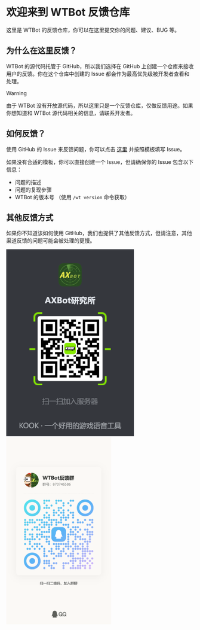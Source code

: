 # 欢迎来到 WTBot 反馈仓库

这里是 WTBot 的反馈仓库，你可以在这里提交你的问题、建议、BUG 等。

## 为什么在这里反馈？

WTBot 的源代码托管于 GitHub，所以我们选择在 GitHub 上创建一个仓库来接收用户的反馈。你在这个仓库中创建的 Issue 都会作为最高优先级被开发者查看和处理。

> [!WARNING]
> 由于 WTBot 没有开放源代码，所以这里只是一个反馈仓库，仅做反馈用途。如果你想知道和 WTBot 源代码相关的信息，请联系开发者。

## 如何反馈？

使用 GitHub 的 Issue 来反馈问题，你可以点击 [这里](https://github.com/axbot-dev/wtbot-feedback/issues) 并按照模板填写 Issue。

如果没有合适的模板，你可以直接创建一个 Issue，但请确保你的 Issue 包含以下信息：

- 问题的描述
- 问题的复现步骤
- WTBot 的版本号 （使用 `/wt version` 命令获取）

## 其他反馈方式

如果你不知道该如何使用 GitHub，我们也提供了其他反馈方式，但请注意，其他渠道反馈的问题可能会被处理的更慢。

<img src="images/kook.png" height="500px" />
<img src="images/qqgroup.jpg" height="500px" />

